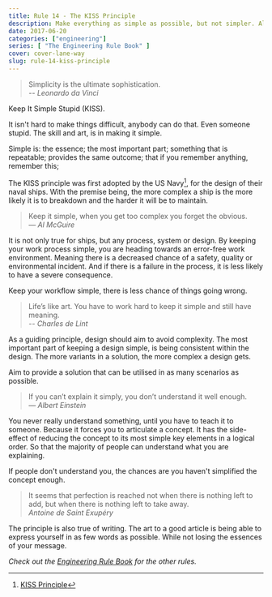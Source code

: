 ```yaml
---
title: Rule 14 - The KISS Principle
description: Make everything as simple as possible, but not simpler. Albert Einstein
date: 2017-06-20
categories: ["engineering"]
series: [ "The Engineering Rule Book" ]
cover: cover-lane-way
slug: rule-14-kiss-principle
---
```


> Simplicity is the ultimate sophistication.<br/><cite>-- Leonardo da Vinci</cite>

Keep It Simple Stupid (KISS).

It isn't hard to make things difficult, anybody can do that. Even someone stupid. The skill and art, is in making it simple. 

Simple is: the essence; the most important part; something that is repeatable; provides the same outcome; that if you remember anything, remember this;

The KISS principle was first adopted by the US Navy[^navy], for the design of their naval ships. With the premise being, the more complex a ship is the more likely it is to breakdown and the harder it will be to maintain. 

> Keep it simple, when you get too complex you forget the obvious. <br/><cite>— Al McGuire</cite>

It is not only true for ships, but any process, system or design. By keeping your work process simple, you are heading towards an error-free work environment. Meaning there is a decreased chance of a safety, quality or environmental incident. And if there is a failure in the process, it is less likely to have a severe consequence.

Keep your workflow simple, there is less chance of things going wrong.

> Life’s like art. You have to work hard to keep it simple and still have meaning.<br/><cite>-- Charles de Lint</cite>

As a guiding principle, design should aim to avoid complexity. The most important part of keeping a design simple, is being consistent within the design. The more variants in a solution, the more complex a design gets.

Aim to provide a solution that can be utilised in as many scenarios as possible.

> If you can’t explain it simply, you don’t understand it well enough.<br/><cite>— Albert Einstein</cite>

You never really understand something, until you have to teach it to someone. Because it forces you to articulate a concept. It has the side-effect of reducing the concept to its most simple key elements in a logical order. So that the majority of people can understand what you are explaining.

If people don't understand you, the chances are you haven't simplified the concept enough.

> It seems that perfection is reached not when there is nothing left to add, but when there is nothing left to take away. <br/><cite> Antoine de Saint Exupéry</cite>

The principle is also true of writing. The art to a good article is being able to express yourself in as few words as possible. While not losing the essences of your message.

_Check out the [Engineering Rule Book](/series/the-engineering-rule-book) for the other rules._

[^navy]: [KISS Principle](https://en.wikipedia.org/wiki/KISS_principle)

